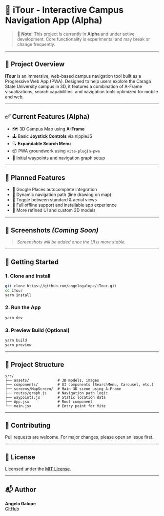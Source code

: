# 📍 iTour - Interactive Campus Navigation App (Alpha)

&#x20;  &#x20;

> 🚧 **Note:** This project is currently in **Alpha** and under active development. Core functionality is experimental and may break or change frequently.

---

## 🎯 Project Overview

**iTour** is an immersive, web-based campus navigation tool built as a Progressive Web App (PWA). Designed to help users explore the Caraga State University campus in 3D, it features a combination of A-Frame visualizations, search capabilities, and navigation tools optimized for mobile and web.

---

## ✅ Current Features (Alpha)

- 🗺️ 3D Campus Map using **A-Frame**
- 🕹️ Basic **Joystick Controls** via nippleJS
- 🔍 **Expandable Search Menu**
- 📦 PWA groundwork using `vite-plugin-pwa`
- 🧡 Initial waypoints and navigation graph setup

---

## 💠 Planned Features

- 📌 Google Places autocomplete integration
- 📍 Dynamic navigation path (line drawing on map)
- 🔄 Toggle between standard & aerial views
- 📀 Full offline support and installable app experience
- 📸 More refined UI and custom 3D models

---

## 📸 Screenshots *(Coming Soon)*

> *Screenshots will be added once the UI is more stable.*

---

## 🚀 Getting Started

### 1. Clone and Install

```bash
git clone https://github.com/angelogalope/iTour.git
cd iTour
yarn install
```

### 2. Run the App

```bash
yarn dev
```

### 3. Preview Build (Optional)

```bash
yarn build
yarn preview
```

---

## 🧾 Project Structure

```
src/
├── assets/             # 3D models, images
├── components/         # UI components (SearchMenu, Carousel, etc.)
├── screens/MapScreen/  # Main 3D scene using A-Frame
├── routes/graph.js     # Navigation path logic
├── waypoints.js        # Static location data
├── App.jsx             # Root component
└── main.jsx            # Entry point for Vite
```

---

## 🤝 Contributing

Pull requests are welcome. For major changes, please open an issue first.

---

## 📜 License

Licensed under the [MIT License](LICENSE).

---

## 📬 Author

**Angelo Galope**\
[GitHub](https://github.com/angelogalope)

